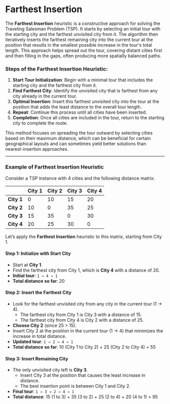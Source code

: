 # Farthest Insertion

The **Farthest Insertion** heuristic is a constructive approach for solving the Traveling Salesman Problem (TSP). It starts by selecting an initial tour with the starting city and the farthest unvisited city from it. The algorithm then iteratively inserts the farthest remaining city into the current tour at the position that results in the smallest possible increase in the tour's total length. This approach helps spread out the tour, covering distant cities first and then filling in the gaps, often producing more spatially balanced paths.

### Steps of the Farthest Insertion Heuristic:
1. **Start Tour Initialization**: Begin with a minimal tour that includes the starting city and the farthest city from it.
2. **Find Farthest City**: Identify the unvisited city that is farthest from any city already in the current tour.
3. **Optimal Insertion**: Insert this farthest unvisited city into the tour at the position that adds the least distance to the overall tour length.
4. **Repeat**: Continue this process until all cities have been inserted.
5. **Completion**: Once all cities are included in the tour, return to the starting city to complete the route.

This method focuses on spreading the tour outward by selecting cities based on their maximum distance, which can be beneficial for certain geographical layouts and can sometimes yield better solutions than nearest-insertion approaches.

---

### Example of Farthest Insertion Heuristic

Consider a TSP instance with 4 cities and the following distance matrix:

|         | City 1 | City 2 | City 3 | City 4 |
|---------|--------|--------|--------|--------|
| **City 1** | 0      | 10     | 15     | 20     |
| **City 2** | 10     | 0      | 35     | 25     |
| **City 3** | 15     | 35     | 0      | 30     |
| **City 4** | 20     | 25     | 30     | 0      |

Let’s apply the **Farthest Insertion** heuristic to this matrix, starting from City 1.

#### Step 1: Initialize with Start City
- Start at **City 1**.
- Find the farthest city from City 1, which is **City 4** with a distance of 20.
- **Initial tour**: `1 → 4 → 1`
- **Total distance so far**: 20

#### Step 2: Insert the Farthest City
- Look for the farthest unvisited city from any city in the current tour (1 → 4).
  - The farthest city from City 1 is City 3 with a distance of 15.
  - The farthest city from City 4 is City 2 with a distance of 25.
- **Choose City 2** (since 25 > 15).
- Insert City 2 at the position in the current tour (1 → 4) that minimizes the increase in total distance.
- **Updated tour**: `1 → 2 → 4 → 1`
- **Total distance so far**: 10 (City 1 to City 2) + 25 (City 2 to City 4) = 55

#### Step 3: Insert Remaining City
- The only unvisited city left is **City 3**.
  - Insert City 3 at the position that causes the least increase in distance.
  - The best insertion point is between City 1 and City 2.
- **Final tour**: `1 → 3 → 2 → 4 → 1`
- **Total distance**: 15 (1 to 3) + 35 (3 to 2) + 25 (2 to 4) + 20 (4 to 1) = 95
